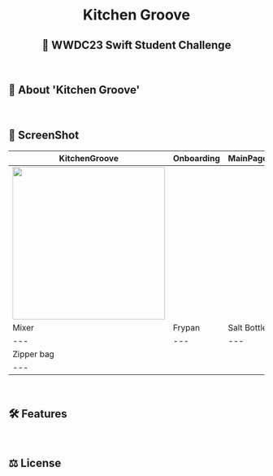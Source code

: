 # <div align="center">Kitchen Groove</div>
## <div align="center">  WWDC23 Swift Student Challenge </div>

<br>

## 📜 About 'Kitchen Groove'

<br>

## 📸 ScreenShot
| KitchenGroove | Onboarding | MainPage |
|---|---|---|
| <image width="300" src="Screenshots/Initial.PNG"> |
| Mixer | Frypan | Salt Bottle |
|---|---|---|
|Zipper bag|
|---|

<br> 

## 🛠 Features

<br>

## ⚖ License
